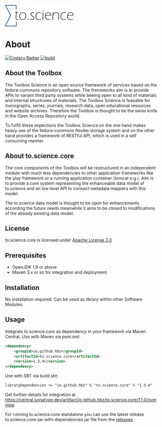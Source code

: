 [![to.science Logo](to.science-small.png)](https://github.com/hbz/to.science.core)

# About #

[![Codacy Badge](https://app.codacy.com/project/badge/Grade/2edbb771373c4c308e3affb75968071c)](https://www.codacy.com/gh/hbz/to.science.core/dashboard?utm_source=github.com&amp;utm_medium=referral&amp;utm_content=hbz/to.science.core&amp;utm_campaign=Badge_Grade) 
[![build](https://github.com/hbz/to.science.core/actions/workflows/maven.yml/badge.svg)](https://github.com/hbz/to.science.core/actions)

## About the Toolbox ##

The Toolbox Science is an open source framework of services based on the fedora-commons repository software. 
The frameworks aim is to provide APIs to variant third party systems while beeing open to all kind of materials 
and internal structrures of materials. The Toolbox Science is feasable for monographs, series, journals, research 
data, open educational resources and website archives. 
Therefore the Toolbox is thought to be the swiss knife in the Open Access Repository world. 

To fulfill these expections the Toolbox Science on the one hand makes heavy use of the fedora-commons flexibe 
storage system and on the other hand provides a framework of RESTful API, which is used in a self consuming manner.    

## About to.science.core ##

The core components of the Toolbox will be restructured in an independent module with much less dependencies to other application frameworks like the play framework or a running application container (tomcat e.g.). Aim is to provide a core system representing the enhanceable data model of to.science and an low level API to connect metadata mappers with this model. 

The to.science data model is thought to be <em>open</em> for enhancements according the future needs meanwhile it aims to be <em>closed</em> to modifications of the already existing data model.  

## License ##

to.science.core is licensed under [Apache License 2.0](LICENSE)


## Prerequisites ##

-	OpenJDK 1.8 or above
-   Maven 3.x or so for integration and deployment

## Installation ##

No installation required. Can be used as library within other Software Modules. 

## Usage ##

Integrate to.science.core as dependency in your framework via Maven Central. 
Use with Maven via pom.xml:

```xml
<dependency>
    <groupId>io.github.hbz</groupId>
    <artifactId>to.science.core</artifactId>
    <version>1.3.4</version>
</dependency>
```

Use with SBT via build.sbt:

```txt
libraryDependencies += "io.github.hbz" % "to.science.core" % "1.3.4"
```

Get further details for integration at  https://central.sonatype.dev/artifact/io.github.hbz/to.science.core/1.1.0/overview

For running to.science.core standalone you can use the latest release to.science.core-jar-with-dependencies.jar file from the [releases](https://github.com/hbz/to.science.core/releases)

